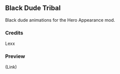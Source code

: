 Black Dude Tribal
--------------------------

Black dude animations for the Hero Appearance mod.

### Credits
Lexx

### Preview
(Link)